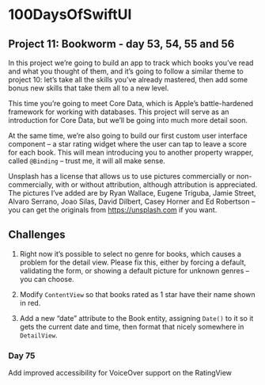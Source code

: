 # 100DaysOfSwiftUI

## Project 11: Bookworm - day 53, 54, 55 and 56

In this project we’re going to build an app to track which books you’ve read and what you thought of them, and it’s going to follow a similar theme to project 10: let’s take all the skills you’ve already mastered, then add some bonus new skills that take them all to a new level.

This time you’re going to meet Core Data, which is Apple’s battle-hardened framework for working with databases. This project will serve as an introduction for Core Data, but we’ll be going into much more detail soon.

At the same time, we’re also going to build our first custom user interface component – a star rating widget where the user can tap to leave a score for each book. This will mean introducing you to another property wrapper, called `@Binding` – trust me, it will all make sense.

Unsplash has a license that allows us to use pictures commercially or non-commercially, with or without attribution, although attribution is appreciated. The pictures I’ve added are by Ryan Wallace, Eugene Triguba, Jamie Street, Alvaro Serrano, Joao Silas, David Dilbert, Casey Horner and Ed Robertson – you can get the originals from https://unsplash.com if you want.

## Challenges
1. Right now it’s possible to select no genre for books, which causes a problem for the detail view. Please fix this, either by forcing a default, validating the form, or showing a default picture for unknown genres – you can choose.

2. Modify `ContentView` so that books rated as 1 star have their name shown in red.

3. Add a new “date” attribute to the Book entity, assigning `Date()` to it so it gets the current date and time, then format that nicely somewhere in `DetailView`.

### Day 75
Add improved accessibility for VoiceOver support on the RatingView
